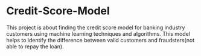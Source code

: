 # Credit-Score-Model
This project is about finding the credit score model for banking industry customers using machine learning techniques and algorithms.
This model helps to identify the difference between valid customers and fraudsters(not able to repay the loan).
